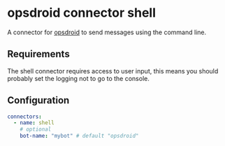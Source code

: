 # opsdroid connector shell

A connector for [opsdroid](https://github.com/opsdroid/opsdroid) to send messages using the command line.

## Requirements

The shell connector requires access to user input, this means you should probably set the logging not to go to the console. 

## Configuration

```yaml
connectors:
  - name: shell
    # optional
    bot-name: "mybot" # default "opsdroid"
```
